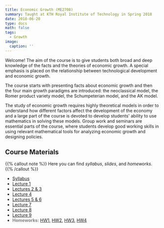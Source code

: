 ```yaml
---
title: Economic Growth (ME2708)
summary: Taught at KTH Royal Institute of Technology in Spring 2018
date: 2018-06-20
type: docs
math: false
tags:
  - Growth
image:
  caption: ''
---
```



Welcome! The aim of the course is to give students both broad and deep knowledge of the facts and the theories of economic growth. A special emphasis is placed on the relationship between technological development and economic growth.

The course starts with presenting facts about economic growth and then the four main growth paradigms are introduced: the neoclassical model, the Romer product variety model, the Schumpeterian model, and the AK model.

The study of economic growth requires highly theoretical models in order to understand how different factors affect the development of the economy and a large part of the course is devoted to develop students' ability to use mathematics in solving these models. Group work and seminars are essential parts of the course, where students develop good working skills in using relevant mathematical tools for analyzing economic growth and designing policies.


## Course Materials

{{% callout note %}}
Here you can find _syllabus_, _slides_, and _homeworks_.
{{% /callout %}}

  * [Syllabus](syllabus/Syllabus_ME2708_2018.pdf)
  * [Lecture 1](slides/Lect1_ME2708.pdf)
  * [Lectures 2 & 3](slides/Lect23_ME2708.pdf)
  * [Lecture 4](slides/Lect4_ME2708.pdf)
  * [Lectures 5 & 6](slides/Lect56_ME2708.pdf)
  * [Lecture 7](slides/Lect7_ME2708.pdf)
  * [Lecture 8](slides/Lect8_ME2708.pdf)
  * [Lecture 9](slides/Lect9_ME2708.pdf)
  * <span style="color:gray"> <b>Homeworks:</b> </span> [HW1](homeworks/HW1.pdf), [HW2](homeworks/HW2.pdf), [HW3](homeworks/HW3.pdf), [HW4](homeworks/HW4.pdf)